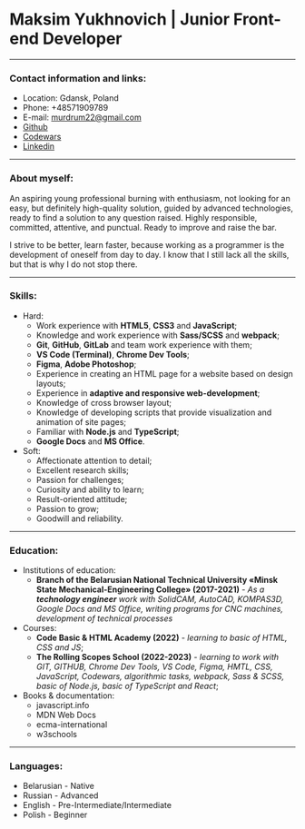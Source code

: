 # **Maksim Yukhnovich | Junior Front-end Developer**

----

### Contact information and links: 
* Location: Gdansk, Poland
* Phone: +48571909789
* E-mail: murdrum22@gmail.com
* [Github](https://github.com/bizhluzdy)
* [Codewars](https://www.codewars.com/users/rsschool_2af18734ac9d1db3) 
* [Linkedin](https://www.linkedin.com/in/myukhnovich/)

----

### About myself: 
An aspiring young professional burning with enthusiasm, not looking for an easy, but definitely high-quality solution, guided by advanced technologies, ready to find a solution to any question raised. Highly responsible, committed, attentive, and punctual. Ready to improve and raise the bar.

I strive to be better, learn faster, because working as a programmer is the development of oneself from day to day. I know that I still lack all the skills, but that is why I do not stop there.

----

### Skills: 
* Hard:
    * Work experience with **HTML5**, **CSS3** and **JavaScript**;
    * Knowledge and work experience with **Sass/SCSS** and **webpack**;
    * **Git**, **GitHub**, **GitLab** and team work experience with them;
    * **VS Code (Terminal)**, **Chrome Dev Tools**;
    * **Figma**, **Adobe Photoshop**;
    * Experience in creating an HTML page for a website based on design layouts;
    * Experience in **adaptive and responsive web-development**;
    * Knowledge of cross browser layout;
    * Knowledge of developing scripts that provide visualization and animation of site pages;
    * Familiar with **Node.js** and **TypeScript**;
    * **Google Docs** and **MS Office**.
* Soft: 
    * Affectionate attention to detail;
    * Excellent research skills;
    * Passion for challenges;
    * Curiosity and ability to learn;
    * Result-oriented attitude;
    * Passion to grow;
    * Goodwill and reliability.

----

### Education:  
* Institutions of education:
    * **Branch of the Belarusian National Technical University «Minsk State Mechanical-Engineering College» (2017-2021)** - *As a ***technology engineer*** work with SolidCAM, AutoCAD, KOMPAS3D, Google Docs and MS Office, writing programs for CNC machines, development of technical processes* 
* Courses:
    * **Code Basic & HTML Academy (2022)** - *learning to basic of HTML, CSS and JS*;
    * **The Rolling Scopes School (2022-2023)** - *learning to work with GIT, GITHUB, Chrome Dev Tools, VS Code, Figma, HMTL, CSS, JavaScript, Codewars, algorithmic tasks, webpack, Sass & SCSS, basic of Node.js, basic of TypeScript and React*;
* Books & documentation:
    * javascript.info 
    * MDN Web Docs
    * ecma-international
    * w3schools

----

### Languages: 
* Belarusian - Native
* Russian - Advanced 
* English - Pre-Intermediate/Intermediate 
* Polish - Beginner
